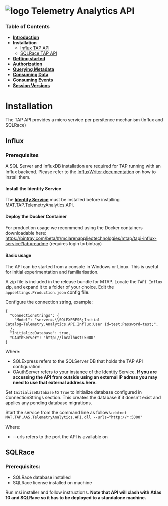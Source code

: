 # ![logo](/Media/branding.png) Telemetry Analytics API

### Table of Contents
- [**Introduction**](../README.md)<br>
- **Installation**<br>
  - [Influx TAP API](#influx)
  - [SQLRace TAP API](#sqlrace)
- [**Getting started**](GettingStarted.md)<br>
- [**Authorization**](Authorization.md)<br>
- [**Querying Metadata**](Metadata.md)<br>
- [**Consuming Data**](ConsumingData.md)<br>
- [**Consuming Events**](ConsumingEvents.md)<br>
- [**Session Versions**](SessionVersions.md)<br>

# Installation

The TAP API provides a micro service per persitence mechanism (Influx and SQLRace)

## Influx

### Prerequisites
A SQL Server and InfluxDB installation are required for TAP running with an Influx backend.
Please refer to the [InfluxWriter documentation](/InfluxWriter/README.md) on how to install them.

#### Install the Identity Service
The [**Identity Service**](/IdentityService/README.md) must be installed before installing MAT.TAP.TelemetryAnalytics.API.

#### Deploy the Docker Container
For production usage we recommend using the Docker containers downloadable here:
https://bintray.com/beta/#/mclarenappliedtechnologies/mtap/tapi-influx-service?tab=readme (requires login to bintray)

#### Basic usage
The API can be started from a console in Windows or Linux. This is useful for initial experimentation and familiarisation.

A zip file is included in the release bundle for MTAP. Locate the `TAPI Influx` zip, and expand it to a folder of your choice.
Edit the `appsettings.Production.json` config file.

Configure the connection string, example:
```
{
  "ConnectionStrings": {
    "Model": "server=.\\SQLEXPRESS;Initial Catalog=Telemetry.Analytics.API.Influx;User Id=test;Password=test;",
  },
  "InitializeDatabase": true,
  "OAuthServer": "http://localhost:5000"
}
```
Where:
 - SQLExpress refers to the SQLServer DB that holds the TAP API configuration.
 - OAuthServer refers to your instance of the Identity Service. **If you are accessing the API from outside using an external IP adress you may need to use that external address here.**

Set  `InitializeDatabase` to `True` to initialize database configured in ConnectionStrings section. This creates the database if it doesn't exist and applies any pending database migrations.

Start the service from the command line as follows:
    ```dotnet MAT.TAP.AAS.TelemetryAnalytics.API.dll --urls="http://*:5000"```

Where:
 - --urls refers to the port the API is available on

## SQLRace

### Prerequisites:
- SQLRace database installed
- SQLRace license installed on machine

Run msi installer and follow instructions. **Note that API will clash with Atlas 10 and SQLRace so it has to be deployed to a standalone machine.**
